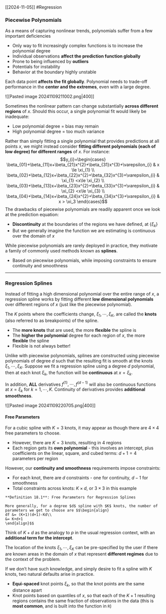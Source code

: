 [[2024-11-05]] #Regression 

### Piecewise Polynomials
As a means of capturing nonlinear trends, polynomials suffer from a few important deficiencies
- Only way to fit increasingly complex functions is to increase the polynomial degree
- Individual observations **affect the prediction function globally**
- Prone to being influenced by **outliers**
- Potentials for instability
- Behavior at the boundary highly unstable

Each data point **affects the fit globally**. Polynomial needs to trade-off performance in the **center and the extremes**, even with a large degree.

![[Pasted image 20241109211002.png|400]]

Sometimes the nonlinear pattern can change substantially **across different regions** of $x$. Should this occur, a single polynomial fit would likely be inadequate:
- Low polynomial degree = bias may remain
- High polynomial degree = too much variance

Rather than simply fitting a single polynomial that provides predictions at all points $x$, we might instead consider **fitting different polynomials (each of low degree) for different ranges** of $x$. For instance: $$y_{i}=\begin{cases}
\beta_{01}+\beta_{11}x+\beta_{21}x^{2}+\beta_{31}x^{3}+\varepsilon_{i} & x \le \xi_{1} \\
\beta_{02}+\beta_{12}x+\beta_{22}x^{2}+\beta_{32}x^{3}+\varepsilon_{i} & \xi_{1} <x\le \xi_{2} \\
\beta_{03}+\beta_{13}x+\beta_{23}x^{2}+\beta_{33}x^{3}+\varepsilon_{i} & \xi_{2} <x\le \xi_{3} \\
\beta_{04}+\beta_{14}x+\beta_{24}x^{2}+\beta_{34}x^{3}+\varepsilon_{i} & x > \xi_3
\end{cases}$$
The drawbacks of piecewise polynomials are readily apparent once we look at the prediction equation: 
- **Discontinuity** at the boundaries of the regions we have defined, at $\{\xi_{k}\}$
- But we generally imagine the function we are estimating is continuous over the domain of $x$

While piecewise polynomials are rarely deployed in practice, they motivate a family of commonly used methods known as **splines**.
- Based on piecewise polynomials, while imposing constraints to ensure continuity and smoothness

---
### Regression Splines
Instead of fitting a high dimensional polynomial over the entire range of $x$, a regression spline works by fitting different **low dimensional polynomials** over different regions of $x$ (just like the piecewise polynomial).

The $K$ points where the coefficients change, $\xi_{1},\cdots, \xi_{K}$, are called the **knots** (also referred to as breakpoints) of the spline.
- The **more knots** that are used, the more **flexible** the spline is
- The **higher the polynomial** degree for each region of $x$, the more **flexible** the spline
- Flexible is not always better!

Unlike with piecewise polynomials, splines are constructed using piecewise polynomials of degree $d$ such that the resulting fit is smooth at the knots $\xi_{1},\cdots, \xi_{K}$. Suppose we fit a regression spline using a degree $d$ polynomial, then at each knot $\xi_k$, the function will be **continuous** at $x=\xi_k$. 

In addition, **ALL** derivatives $f^{(1)}, \cdots, f^{(d-1)}$ will also be continuous functions at $x=\xi_{k}$ for $k=1, \cdots, K$. Continuity of derivatives provides **additional smoothness**.

![[Pasted image 20241109220705.png|400]]

#### Free Parameters
For a cubic spline with $K=3$ knots, it may appear as though there are $4 \times 4$ free parameters to choose.
- However, there are $K=3$ knots, resulting in $4$ regions
- Each region gets its **own polynomial** - this involves an intercept, plus coefficients on the linear, square, and cubed terms: $d+1=4$ parameters per region

However, our **continuity and smoothness** requirements impose constraints:
- For each knot, there are $d$ constraints - one for continuity, $d-1$ for smoothness
- Total constraints across knots: $K \times d$, or $3 \times 3$ in this example

```ad-important
**Definition 18.1**: Free Parameters for Regression Splines

More generally, for a degree $d$ spline with $K$ knots, the number of parameters we get to choose are $$\begin{align}
df &= (K+1)(d+1)-Kd\\
&= K+d+1
\end{align}$$
```

Think of $K + d$ as the analogy to $p$ in the usual regression context, with an **additional term for the intercept**.

The location of the knots $\xi_{1},\cdots, \xi_{K}$ can be pre-specified by the user if there are known areas in the domain of $x$ that represent **different regimes** due to the context of the problem.

If we don’t have such knowledge, and simply desire to fit a spline with $K$ knots, two natural defaults arise in practice.
- **Equi-spaced** knot points $\xi_{k}$, so that the knot points are the same distance apart
- Knot points based on quantiles of $x$, so that each of the $K + 1$ resulting regions contains the same fraction of observations in the data (this is **most common**, and is built into the function in `R`)

